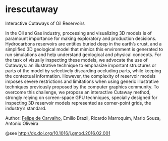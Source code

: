 # irescutaway

Interactive Cutaways of Oil Reservoirs

In the Oil and Gas industry, processing and visualizing 3D models is of paramount importance for making exploratory and production decisions. Hydrocarbons reservoirs are entities buried deep in the earth’s crust, and a simplified 3D geological model that mimics this environment is generated to run simulations and help understand geological and physical concepts. For the task of visually inspecting these models, we advocate the use of Cutaways: an illustrative technique to emphasize important structures or parts of the model by selectively discarding occluding parts, while keeping the contextual information. However, the complexity of reservoir models imposes severe restrictions and limitations when using generic illustrative techniques previously proposed by the computer graphics community. To overcome this challenge, we propose an interactive Cutaway method, strongly relying on screen-space GPU techniques, specially designed for inspecting 3D reservoir models represented as corner-point grids, the industry’s standard.

Author: <a href="https://www.felipedecarvalho.com" target="_blank">Felipe de Carvalho</a>, Emilio Brazil, Ricardo Marroquim, Mario Souza, Antonio Oliveira

@see http://dx.doi.org/10.1016/j.gmod.2016.02.001
